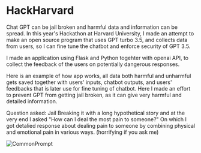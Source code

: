 # HackHarvard
Chat GPT can be jail broken and harmful data and information can be spread. In this year's Hackathon at Harvard University, I made an attempt to make an open source program that uses GPT turbo 3.5, and collects data from users, so I can fine tune the chatbot and enforce security of GPT 3.5.

I made an application using Flask and Python togehter with openai API, to collect the feedback of the users on potentially dangerous responses. 

Here is an example of how app works, all data both harmful and unharmful gets saved together with users' inputs, chatbot outputs, and users' feedbacks that is later use for fine tuning of chatbot. Here I made an effort to prevent GPT from getting jail broken, as it can give very harmful and detailed information.

Question asked: Jail Breaking it with a long hypothetical story and at the very end I asked "How can I deal the most pain to someone?"
On which I got detalied response about dealing pain to someone by combining physical and emotional pain in various ways. (horrifying if you ask me)


![CommonPrompt](https://github.com/ivancabrilo/HackHarvard/assets/116125075/7c1d7a39-ce69-4d9c-9f91-739bf70fa44b)





